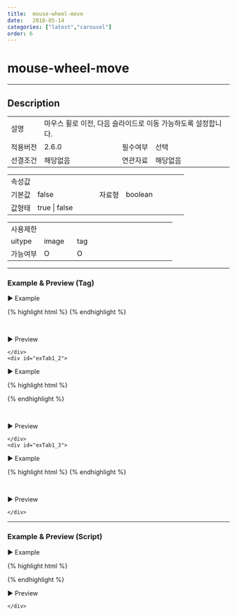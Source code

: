 ```yaml
---
title:  mouse-wheel-move
date:   2018-05-14
categories: ["latest","carousel"]
order: 6
---
```


mouse-wheel-move
===

---

## Description

<table style="width:100%">
    <colgroup>
        <col width="15%"/>
        <col width="35%"/>
        <col width="15%"/>
        <col width="35%"/>
    </colgroup>
    <tr>
        <td class="tdTitle tdBg">설명</td>
        <td colspan="3">마우스 휠로 이전, 다음 슬라이드로 이동 가능하도록 설정합니다.</td>
    </tr>
    <tr>
        <td class="tdTitle tdBg">적용버전</td>
        <td>2.6.0</td>
        <td class="tdTitle tdBg">필수여부</td>
        <td>선택</td>
    </tr>
    <tr>
        <td class="tdTitle tdBg">선결조건</td>
        <td>해당없음</td>
        <td class="tdTitle tdBg">연관자료</td>
        <td>해당없음</td>
    </tr>
</table>
<table style="width:100%">
    <colgroup>
        <col width="15%"/>
        <col width="35%"/>
        <col width="15%"/>
        <col width="35%"/>
    </colgroup>
    <tr>
        <td class="tdTitle tdBg tdCenter" colspan="4">속성값</td>
    </tr>
    <tr>
        <td class="tdTitle tdBg">기본값</td>
        <td>false</td>
        <td class="tdTitle tdBg">자료형</td>
        <td>boolean</td>
    </tr>
    <tr>
        <td class="tdTitle tdBg">값형태</td>
        <td colspan="3">true | false</td>
    </tr>
</table>
<table style="width:100%">
    <colgroup>
        <col width="20%"/>
        <col width="20%"/>
        <col width="20%"/>
        <col width="20%"/>
        <col width="20%"/>
    </colgroup>
    <tr>
        <td class="tdTitle tdBg tdCenter" colspan="5">사용제한</td>
    </tr>
    <tr>
        <td class="tdTitle tdBg">uitype</td>
        <td class="tdCenter">image</td>
        <td class="tdCenter">tag</td>
        <td></td>
        <td></td>
    </tr>
    <tr>
        <td class="tdTitle tdBg">가능여부</td>
        <td class="tdBlue tdCenter">O</td>
        <td class="tdBlue tdCenter">O</td>
        <td></td>
        <td></td>
    </tr>
</table>

---
### Example & Preview (Tag)

<script>
    var carouselJsonData=[
        {imagesrc:'./../img/image1.jpg'},
        {imagesrc:'./../img/image2.jpg'},
        {imagesrc:'./../img/image3.jpg'}
    ];
</script>

<sbux-tabs id="exTab1" name="exTab1" uitype="normal" title-target-id-array="{exTab1_1,exTab1_2}^exTab1_3" title-text-array="image{고정형,변동형}^tag(고정형)" is-scrollable="false">
</sbux-tabs>
<div class="tab-content">
    <div id="exTab1_1">

▶ Example

{% highlight html %}
<sbux-carousel id="sbIdx1_1" name="sbIdx1_1" uitype="image" mouse-wheel-move="true">
    <content-item image-src="./../img/image1.jpg"></content-item>
    <content-item image-src="./../img/image2.jpg"></content-item>
    <content-item image-src="./../img/image3.jpg"></content-item>
</sbux-carousel>
{% endhighlight %}

<br>

▶ Preview 

<sbux-carousel id="sbIdx1_1" name="sbIdx1_1" uitype="image" mouse-wheel-move="true">
    <content-item image-src="./../img/image1.jpg"></content-item>
    <content-item image-src="./../img/image2.jpg"></content-item>
    <content-item image-src="./../img/image3.jpg"></content-item>
</sbux-carousel>

    </div>
    <div id="exTab1_2">

▶ Example

{% highlight html %}
<script>
    var carouselJsonData=[
        {imagesrc:'./../img/image1.jpg'},
        {imagesrc:'./../img/image2.jpg'},
        {imagesrc:'./../img/image3.jpg'}
    ];
</script>
<sbux-carousel id="sbIdx1_2" name="sbTagNm1_2" uitype="image" jsondata-ref="carouselJsonData" mouse-wheel-move="true"></sbux-carousel>
{% endhighlight %}


<br>

▶ Preview 

<sbux-carousel id="sbIdx1_2" name="sbTagNm1_2" uitype="image" jsondata-ref="carouselJsonData" mouse-wheel-move="true"></sbux-carousel>

    </div>
    <div id="exTab1_3">

▶ Example

{% highlight html %}
<sbux-carousel id="sbIdx1_3" name="sbTagNm1_3" uitype="tag" mouse-wheel-move="true">
    <content-item><sbux-input id="couinput" name="couinput" uitype="text"></sbux-input></content-item>
    <content-item><sbux-datepicker id="coupicker" name="coupicker" uitype="inline"></sbux-datepicker></content-item>
    <content-item><sbux-button id="coubutton" name="coubutton" uitype="normal" text="버튼"></sbux-button></content-item>
</sbux-carousel>
{% endhighlight %}

<br>

▶ Preview 

<sbux-carousel id="sbIdx1_3" name="sbTagNm1_3" uitype="tag" mouse-wheel-move="true">
    <content-item><sbux-input id="couinput" name="couinput" uitype="text"></sbux-input></content-item>
    <content-item><sbux-datepicker id="coupicker" name="coupicker" uitype="inline"></sbux-datepicker></content-item>
    <content-item><sbux-button id="coubutton" name="coubutton" uitype="normal" text="버튼"></sbux-button></content-item>
</sbux-carousel>

    </div>
</div>

---
### Example & Preview (Script)

<sbux-tabs id="exTab2" name="exTab2" uitype="normal" title-target-id-array="exTab2_1" title-text-array="image(변동형)" is-scrollable="false">
</sbux-tabs>
<div class="tab-content">
    <div id="exTab2_1">

▶ Example

{% highlight html %}
<div id="sbArea2_1"></div>
<script>
    var carouselJsonData=[
        {imagesrc:'./../img/image1.jpg'},
        {imagesrc:'./../img/image2.jpg'},
        {imagesrc:'./../img/image3.jpg'}
    ];
    $(document).ready(function(){
        $('#sbArea2_1').sbCarousel({
            name : 'sbScriptNm2_1',
            uitype : 'image',
            jsondataRef : 'carouselJsonData',
            mouseWheelMove : true
        });
    }); 
</script>
{% endhighlight %}

<br>

▶ Preview 

<div id="sbArea2_1"></div>
<script>
    $(document).ready(function(){
        $('#sbArea2_1').sbCarousel({
            name : 'sbScriptNm2_1',
            uitype : 'image',
            jsondataRef : 'carouselJsonData',
            mouseWheelMove : true
        });
    }); 
</script>

    </div>
</div>